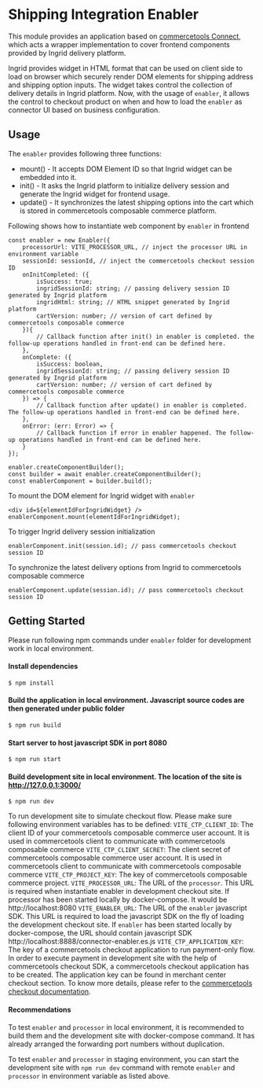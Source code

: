 # Shipping Integration Enabler
This module provides an application based on [commercetools Connect](https://docs.commercetools.com/connect), which acts a wrapper implementation to cover frontend components provided by Ingrid delivery platform.

Ingrid provides widget in HTML format that can be used on client side to load on browser which securely render DOM elements for shipping address and shipping option inputs. The widget takes control the collection of delivery details in Ingrid platform. Now, with the usage of `enabler`, it allows the control to checkout product on when and how to load the `enabler` as connector UI based on business configuration. 

## Usage
The `enabler` provides following three functions:
- mount() - It accepts DOM Element ID so that Ingrid widget can be embedded into it.
- init() - It asks the Ingrid platform to initialize delivery session and generate the Ingrid widget for frontend usage.
- update() - It synchronizes the latest shipping options into the cart which is stored in commercetools composable commerce platform.

Following shows how to instantiate web component by `enabler` in frontend

```
const enabler = new Enabler({
    processorUrl: VITE_PROCESSOR_URL, // inject the processor URL in environment variable
    sessionId: sessionId, // inject the commercetools checkout session ID
    onInitCompleted: ({
        isSuccess: true;
        ingridSessionId: string; // passing delivery session ID generated by Ingrid platform
        ingridHtml: string; // HTML snippet generated by Ingrid platform
        cartVersion: number; // version of cart defined by commercetools composable commerce
    }){
        // Callback function after init() in enabler is completed. the follow-up operations handled in front-end can be defined here.
    },
    onComplete: ({
        isSuccess: boolean,
        ingridSessionId: string; // passing delivery session ID generated by Ingrid platform
        cartVersion: number; // version of cart defined by commercetools composable commerce
    }) => {
        // Callback function after update() in enabler is completed. The follow-up operations handled in front-end can be defined here.
    },
    onError: (err: Error) => {           
        // Callback function if error in enabler happened. The follow-up operations handled in front-end can be defined here.
    }
});

enabler.createComponentBuilder();
const builder = await enabler.createComponentBuilder();
const enablerComponent = builder.build();

```
To mount the DOM element for Ingrid widget with `enabler`
```
<div id=${elementIdForIngridWidget} />
enablerComponent.mount(elementIdForIngridWidget);
```

To trigger Ingrid delivery session initialization
```
enablerComponent.init(session.id); // pass commercetools checkout session ID
```

To synchronize the latest delivery options from Ingrid to commercetools composable commerce
```
enablerComponent.update(session.id); // pass commercetools checkout session ID
```

## Getting Started
Please run following npm commands under `enabler` folder for development work in local environment.

#### Install dependencies
```
$ npm install
```
#### Build the application in local environment. Javascript source codes are then generated under public folder
```
$ npm run build
```
#### Start server to host javascript SDK in port 8080
```
$ npm run start
```
#### Build development site in local environment. The location of the site is http://127.0.0.1:3000/
```
$ npm run dev
```
To run development site to simulate checkout flow. Please make sure following environment variables has to be defined: 
`VITE_CTP_CLIENT_ID`:  The client ID of your commercetools composable commerce user account. It is used in commercetools client to communicate with commercetools composable commerce
`VITE_CTP_CLIENT_SECRET`:  The client secret of commercetools composable commerce user account. It is used in commercetools client to communicate with commercetools composable commerce
`VITE_CTP_PROJECT_KEY`: The key of commercetools composable commerce project.
`VITE_PROCESSOR_URL`: The URL of the `processor`. This URL is required when instantiate enabler in development checkout site. If processor has been started locally by docker-compose. It would be http://localhost:8080
`VITE_ENABLER_URL`: The URL of the `enabler` javascript SDK. This URL is required to load the javascript SDK on the fly of loading the development checkout site. If `enabler` has been started locally by docker-compose, the URL should contain javascript SDK http://localhost:8888/connector-enabler.es.js
`VITE_CTP_APPLICATION_KEY`: The key of a commercetools checkout application to run payment-only flow. In order to execute payment in development site with the help of commercetools checkout SDK, a commercetools checkout application has to be created. The application key can be found in merchant center checkout section. To know more details, please refer to the [commercetools checkout documentation](https://docs.commercetools.com/checkout/installing-checkout).

#### Recommendations
To test `enabler` and `processor` in local environment, it is recommended to build them and the development site with docker-compose command. It has already arranged the forwarding port numbers without duplication.

To test `enabler` and `processor` in staging environment, you can start the development site with `npm run dev` command with remote `enabler` and `processor` in environment variable as listed above.
